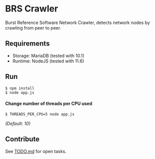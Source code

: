 # BRS Crawler
Burst Reference Software Network Crawler, detects network nodes by crawling from peer to peer.

## Requirements
- Storage: MariaDB (tested with 10.1)
- Runtime: NodeJS (tested with 11.6)

## Run
```shell
$ npm install
$ node app.js
```

#### Change number of threads per CPU used
```shell
$ THREADS_PER_CPU=5 node app.js
```
*(Default: 10)*

## Contribute
See [TODO.md](TODO.md) for open tasks.
